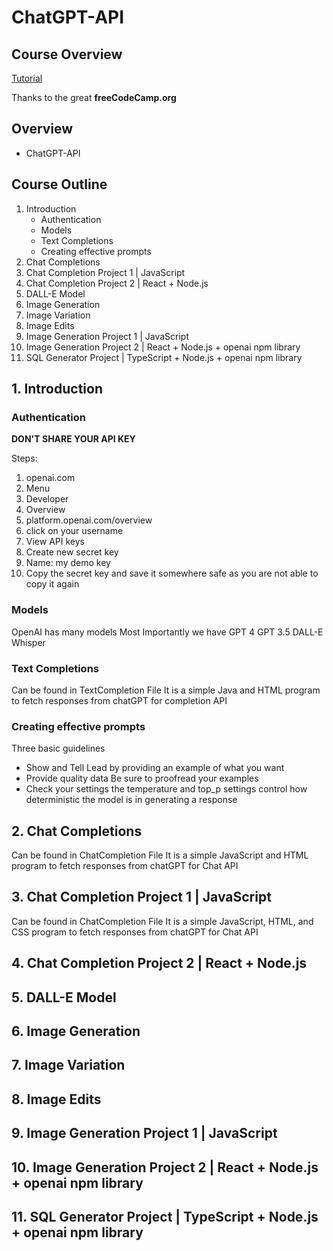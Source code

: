 # ChatGPT-API

## Course Overview

[Tutorial](https://www.youtube.com/watch?v=uRQH2CFvedY&ab_channel=freeCodeCamp.org)

Thanks to the great **freeCodeCamp.org**

## Overview

- ChatGPT-API

## Course Outline

1. Introduction
    - Authentication
    - Models
    - Text Completions
    - Creating effective prompts
1. Chat Completions
1. Chat Completion Project 1 | JavaScript
1. Chat Completion Project 2 | React + Node.js
1. DALL-E Model
1. Image Generation
1. Image Variation
1. Image Edits
1. Image Generation Project 1 | JavaScript
1. Image Generation Project 2 | React + Node.js + openai npm library
1. SQL Generator Project | TypeScript + Node.js + openai npm library


## 1. Introduction

### Authentication
**DON'T SHARE YOUR API KEY**

Steps:
1. openai.com
1. Menu
1. Developer
1. Overview
1. platform.openai.com/overview
1. click on your username
1. View API keys
1. Create new secret key
1. Name: my demo key
1. Copy the secret key and save it somewhere safe as you are not able to copy it again

### Models

OpenAI has many models
Most Importantly we have
GPT 4
GPT 3.5
DALL-E
Whisper

### Text Completions
Can be found in TextCompletion File
It is a simple Java and HTML program to fetch responses from chatGPT for completion API

### Creating effective prompts
Three basic guidelines
- Show and Tell
    Lead by providing an example of what you want
- Provide quality data
    Be sure to proofread your examples
- Check your settings
    the temperature and top_p settings control how deterministic the model is in generating a response

## 2. Chat Completions
Can be found in ChatCompletion File
It is a simple JavaScript and HTML program to fetch responses from chatGPT for Chat API

## 3. Chat Completion Project 1 | JavaScript
Can be found in ChatCompletion File
It is a simple JavaScript, HTML, and CSS program to fetch responses from chatGPT for Chat API

## 4. Chat Completion Project 2 | React + Node.js

## 5. DALL-E Model

## 6. Image Generation

## 7. Image Variation

## 8. Image Edits

## 9. Image Generation Project 1 | JavaScript

## 10. Image Generation Project 2 | React + Node.js + openai npm library

## 11. SQL Generator Project | TypeScript + Node.js + openai npm library
